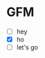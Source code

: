 # GFM

- [ ] hey
- [x] ho
- [ ] let's go

<!-- ### SHA references  

 Any reference to a commit’s SHA-1 hash will be automatically converted  
 into a link to that commit on GitHub:  

    4ad0c921206dec4d1518f4aeead932e7617f934f  
    denysdovhan/how-to-markdowkn@4ad0c921206dec4d1518f4aeead932e7617f934f  

### Issue and Pull request references  

 Any number that refers to an Issue or Pull Request will be automatically  
 converted into a link:  

    #1  
    denysdovhan/how-to-markdowkn#1  -->
